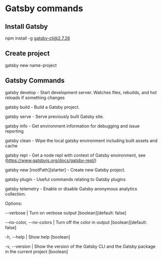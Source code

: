 # Gatsby commands

## Install Gatsby

npm install -g gatsby-cli@2.7.26

## Create project

gatsby new name-project

## Gatsby Commands

gatsby develop - Start development server. Watches files, rebuilds, and hot reloads if something changes

gatsby build - Build a Gatsby project.

gatsby serve - Serve previously built Gatsby site.

gatsby info - Get environment information for debugging and issue reporting

gatsby clean - Wipe the local gatsby environment including built assets and cache

gatsby repl - Get a node repl with context of Gatsby environment, see (https://www.gatsbyjs.org/docs/gatsby-repl/)

gatsby new [rootPath][starter] - Create new Gatsby project.

gatsby plugin - Useful commands relating to Gatsby plugins

gatsby telemetry - Enable or disable Gatsby anonymous analytics collection.

Options:

--verbose | Turn on verbose output [boolean][default: false]

--no-color, --no-colors | Turn off the color in output [boolean][default: false]

-h, --help | Show help [boolean]

-v, --version | Show the version of the Gatsby CLI and the Gatsby package in the current project [boolean]
